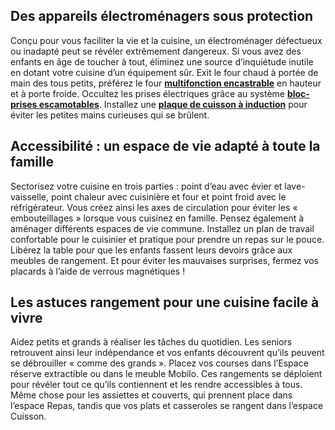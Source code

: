## Des appareils électroménagers sous protection
Conçu pour vous faciliter la vie et la cuisine, un électroménager défectueux ou inadapté peut se révéler extrêmement dangereux. Si vous avez des enfants en âge de toucher à tout, éliminez une source d’inquiétude inutile en dotant votre cuisine d’un équipement sûr.
Exit le four chaud à portée de main des tous petits, préférez le four **[multifonction encastrable](/four-encastrable-compact-vapeur-approuve-par-frederic-anton-FPC366031)** en hauteur et à porte froide. Occultez les prises électriques grâce au système **[bloc-prises escamotables](/prises-electriques-CCN688180)**. Installez une **[plaque de cuisson à induction](/table-de-cuisson-vitroceramique-beko-FPC3025830)** pour éviter les petites mains curieuses qui se brûlent.
## Accessibilité : un espace de vie adapté à toute la famille
Sectorisez votre cuisine en trois parties : point d’eau avec évier et lave-vaisselle, point chaleur avec cuisinière et four et point froid avec le réfrigérateur. Vous créez ainsi les axes de circulation pour éviter les « embouteillages » lorsque vous cuisinez en famille.
Pensez également à aménager différents espaces de vie commune. Installez un plan de travail confortable pour le cuisinier et pratique pour prendre un repas sur le pouce. Libérez la table pour que les enfants fassent leurs devoirs grâce aux meubles de rangement.
Et pour éviter les mauvaises surprises, fermez vos placards à l’aide de verrous magnétiques !
## Les astuces rangement pour une cuisine facile à vivre
Aidez petits et grands à réaliser les tâches du quotidien. Les seniors retrouvent ainsi leur indépendance et vos enfants découvrent qu’ils peuvent se débrouiller « comme des grands ».
Placez vos courses dans l’Espace réserve extractible ou dans le meuble Mobilo. Ces rangements se déploient pour révéler tout ce qu’ils contiennent et les rendre accessibles à tous.
Même chose pour les assiettes et couverts, qui prennent place dans l’espace Repas, tandis que vos plats et casseroles se rangent dans l’espace Cuisson.